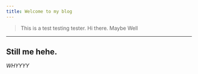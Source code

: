 ```yaml
---
title: Welcome to my blog
---
```



> This is a test testing tester. Hi there.
> Maybe
> Well

---

## Still me hehe. 

*WHYYYY*
